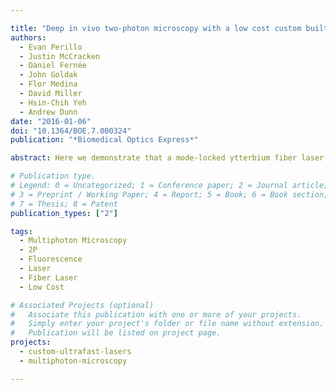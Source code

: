 ```yaml
---

title: "Deep in vivo two-photon microscopy with a low cost custom built mode-locked 1060 nm fiber laser"
authors:
  - Evan Perillo
  - Justin McCracken
  - Daniel Fernée
  - John Goldak
  - Flor Medina
  - David Miller
  - Hsin-Chih Yeh
  - Andrew Dunn
date: "2016-01-06"
doi: "10.1364/BOE.7.000324"
publication: "*Biomedical Optics Express*"

abstract: Here we demonstrate that a mode-locked ytterbium fiber laser for two-photon fluorescence microscopy can be built for $13,000. The laser emits at a wavelength of 1060 nm with a usable average power of 1 W at a repetition rate of 40 MHz and a compressed pulse width of 81 fs at the sample. The laser is used to obtain deep in vivo two-color images of layer-V pyramidal neurons expressing YFP and vasculature labelled with Texas Red at depths up to 900 µm. The sub-1 µm features of dendritic spines can be resolved at a 200 µm depth.

# Publication type.
# Legend: 0 = Uncategorized; 1 = Conference paper; 2 = Journal article;
# 3 = Preprint / Working Paper; 4 = Report; 5 = Book; 6 = Book section;
# 7 = Thesis; 8 = Patent
publication_types: ["2"]

tags:
  - Multiphoton Microscopy
  - 2P
  - Fluorescence
  - Laser
  - Fiber Laser
  - Low Cost

# Associated Projects (optional)
#   Associate this publication with one or more of your projects.
#   Simply enter your project's folder or file name without extension.
#   Publication will be listed on project page.
projects:
  - custom-ultrafast-lasers
  - multiphoton-microscopy

---
```

